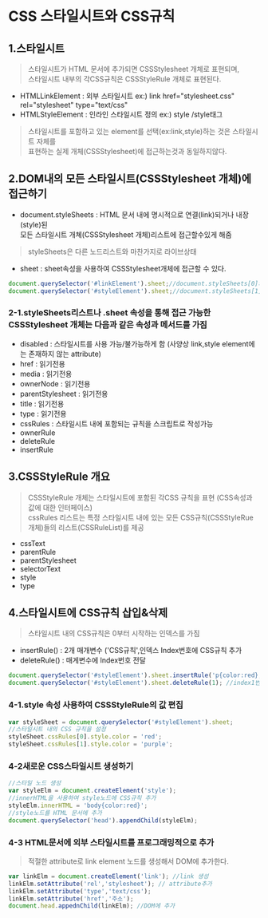 # CSS 스타일시트와 CSS규칙
## 1.스타일시트 
>스타일시트가 HTML 문서에 추가되면 CSSStylesheet 개체로 표현되며,<br> 스타일시트 내부의 각CSS규칙은 CSSStyleRule 개체로 표현된다. 
- HTMLLinkElement : 외부 스타일시트 
    ex:) link href="stylesheet.css" rel="stylesheet" type="text/css"
- HTMLStyleElement : 인라인 스타일시트 정의
    ex:) style /style태그
>스타일시트를 포함하고 있는 element를 선택(ex:link,style)하는 것은 스타일시트 자체를<br> 표현하는 실제 개체(CSSStylesheet)에 접근하는것과 동일하지않다.

## 2.DOM내의 모든 스타일시트(CSSStylesheet 개체)에 접근하기
- document.styleSheets : HTML 문서 내에 명시적으로 연결(link)되거나 내장(style)된 <br>모든 스타일시트 개쳬(CSSStylesheet 개체)리스트에 접근할수있게 해줌
>styleSheets은 다른 노드리스트와 마찬가지로 라이브상태
- sheet : sheet속성을 사용하여 CSSStylesheet개체에 접근할 수 있다.
```javascript
document.querySelector('#linkElement').sheet;//document.styleSheets[0]와 동일
document.querySelector('#styleElement').sheet;//document.styleSheets[1]와 동일
```
### 2-1.styleSheets리스트나 .sheet 속성을 통해 접근 가능한 CSSStylesheet 개체는 다음과 같은 속성과 메서드를 가짐
- disabled : 스타일시트를 사용 가능/불가능하게 함 (사양상 link,style element에는 존재하지 않는 attribute)
- href : 읽기전용
- media : 읽기전용
- ownerNode : 읽기전용
- parentStylesheet : 읽기전용
- title : 읽기전용
- type : 읽기전용
- cssRules : 스타일시트 내에 포함되는 규칙을 스크립트로 작성가능
- ownerRule
- deleteRule
- insertRule

## 3.CSSStyleRule 개요
>CSSStyleRule 개체는 스타일시트에 포함된 각CSS 규칙을 표현 (CSS속성과 값에 대한 인터페이스)<br>cssRules 리스트는 특정 스타일시트 내에 있는 모든 CSS규칙(CSSStyleRue 개체)들의 리스트(CSSRuleList)를 제공
- cssText 
- parentRule
- parentStylesheet
- selectorText
- style
- type

## 4.스타일시트에 CSS규칙 삽입&삭제
>스타일시트 내의 CSS규칙은 0부터 시작하는 인덱스를 가짐
- insertRule() : 2개 매개변수 ('CSS규칙',인덱스 Index번호에 CSS규칙 추가
- deleteRule() : 매게변수에 Index번호 전달
```javascript
document.querySelector('#styleElement').sheet.insertRule('p{color:red},1'); //추가
document.querySelector('#styleElement').sheet.deleteRule(1); //index1번 규칙 삭제 
```
### 4-1.style 속성 사용하여 CSSStyleRule의 값 편집
```javascript
var styleSheet = document.querySelector('#styleElement').sheet;
//스타일시트 내의 CSS 규칙을 설정
styleSheet.cssRules[0].style.color = 'red';
styleSheet.cssRules[1].style.color = 'purple';
```
### 4-2새로운 CSS스타일시트 생성하기
```javascript
//스타일 노드 생성
var styleElm = document.createElement('style');
//innerHTML을 사용하여 style노드에 CSS규칙 추가
styleElm.innerHTML = 'body{color:red}';
//style노드를 HTML 문서에 추가
document.querySelector('head').appendChild(styleElm);
```
### 4-3 HTML문서에 외부 스타일시트를 프로그래밍적으로 추가
>적절한 attribute로 link element 노드를 생성해서 DOM에 추가한다.
```javascript
var linkElm = document.createElement('link'); //link 생성
linkElm.setAttribute('rel','stylesheet'); // attribute추가
linkElm.setAttribute('type','text/css');
linkElm.setAttribute('href','주소');
document.head.appednChild(linkElm); //DOM에 추가
```